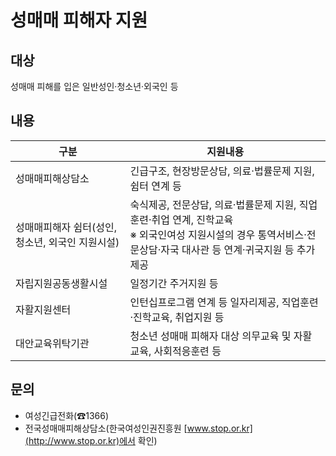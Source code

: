 # 성매매 피해자 지원

## 대상
성매매 피해를 입은 일반성인·청소년·외국인 등

## 내용

| 구분                                              | 지원내용                                                                                                                     |
|---------------------------------------------------|------------------------------------------------------------------------------------------------------------------------------|
| 성매매피해상담소                                  | 긴급구조, 현장방문상담, 의료·법률문제 지원, 쉼터 연계 등                                                                      |
| 성매매피해자 쉼터(성인, 청소년, 외국인 지원시설)    | 숙식제공, 전문상담, 의료·법률문제 지원, 직업훈련·취업 연계, 진학교육<br>※ 외국인여성 지원시설의 경우 통역서비스·전문상담·자국 대사관 등 연계·귀국지원 등 추가 제공 |
| 자립지원공동생활시설                              | 일정기간 주거지원 등                                                                                                          |
| 자활지원센터                                      | 인턴십프로그램 연계 등 일자리제공, 직업훈련·진학교육, 취업지원 등                                                              |
| 대안교육위탁기관                                  | 청소년 성매매 피해자 대상 의무교육 및 자활교육, 사회적응훈련 등                                                               |

## 문의
- 여성긴급전화(☎1366)
- 전국성매매피해상담소(한국여성인권진흥원 [www.stop.or.kr](http://www.stop.or.kr)에서 확인)
